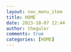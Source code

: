 ```yaml
---
layout: nav_menu_item
title: HOME
date: 2023-10-07 12:44
author: theguler
comments: true
categories: [HOME]
---
```


